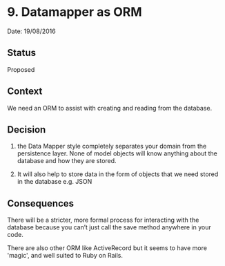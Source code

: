 # 9. Datamapper as ORM

Date: 19/08/2016

## Status

Proposed

## Context

We need an ORM to assist with creating and reading from the database.

## Decision

1. the Data Mapper style completely separates your domain from the persistence layer. None of model objects will know anything about the database and how they are stored.

2. It will also help to store data in the form of objects that we need stored in the database e.g. JSON

## Consequences

There will be a stricter, more formal process for interacting with the database because you can’t just call the save method anywhere in your code.

There are also other ORM like ActiveRecord but it seems to have more 'magic', and well suited to Ruby on Rails.
